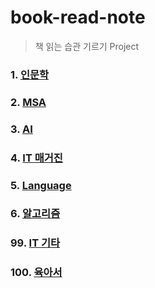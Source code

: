 # book-read-note
> 책 읽는 습관 기르기 Project


### 1. [인문학](https://github.com/jukyellow/book-read-note/tree/master/01_%EC%9D%B8%EB%AC%B8%ED%95%99)  
### 2. [MSA](https://github.com/jukyellow/book-read-note/tree/master/02_IT_MSA)  
### 3. [AI](https://github.com/jukyellow/book-read-note/tree/master/03_IT_AI)  
### 4. [IT 매거진](https://github.com/jukyellow/book-read-note/tree/master/04_IT_%EB%A7%A4%EA%B1%B0%EC%A7%84)  
### 5. [Language](https://github.com/jukyellow/book-read-note/tree/master/05_IT_%ED%94%84%EB%A1%9C%EA%B7%B8%EB%9E%98%EB%B0%8D)  
### 6. [알고리즘](https://github.com/jukyellow/book-read-note/tree/master/06_%EC%95%8C%EA%B3%A0%EB%A6%AC%EC%A6%98)  
### 99. [IT 기타](https://github.com/jukyellow/book-read-note/tree/master/07_IT_%EA%B8%B0%ED%83%80)  
### 100. [육아서](https://github.com/jukyellow/book-read-note/tree/master/10_%EC%9C%A1%EC%95%84%EC%84%9C)  
